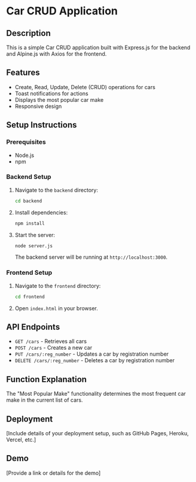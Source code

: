 # Car CRUD Application

## Description
This is a simple Car CRUD application built with Express.js for the backend and Alpine.js with Axios for the frontend.

## Features
- Create, Read, Update, Delete (CRUD) operations for cars
- Toast notifications for actions
- Displays the most popular car make
- Responsive design

## Setup Instructions

### Prerequisites
- Node.js
- npm

### Backend Setup
1. Navigate to the `backend` directory:
    ```sh
    cd backend
    ```
2. Install dependencies:
    ```sh
    npm install
    ```
3. Start the server:
    ```sh
    node server.js
    ```
   The backend server will be running at `http://localhost:3000`.

### Frontend Setup
1. Navigate to the `frontend` directory:
    ```sh
    cd frontend
    ```
2. Open `index.html` in your browser.

## API Endpoints
- `GET /cars` - Retrieves all cars
- `POST /cars` - Creates a new car
- `PUT /cars/:reg_number` - Updates a car by registration number
- `DELETE /cars/:reg_number` - Deletes a car by registration number

## Function Explanation
The "Most Popular Make" functionality determines the most frequent car make in the current list of cars.

## Deployment
[Include details of your deployment setup, such as GitHub Pages, Heroku, Vercel, etc.]

## Demo
[Provide a link or details for the demo]
